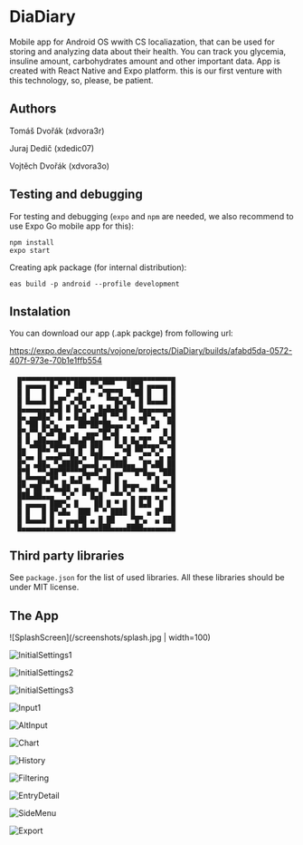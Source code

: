 # DiaDiary

Mobile app for Android OS wwith CS localiazation, that can be used for storing and analyzing data about their health. You can track you glycemia, insuline amount, carbohydrates amount and other important data. App is created with React Native and Expo platform. this is our first venture with this technology, so, please, be patient.

## Authors

Tomáš Dvořák (xdvora3r)

Juraj Dedič (xdedic07)

Vojtěch Dvořák (xdvora3o)

## Testing and debugging
For testing and debugging (`expo` and `npm` are needed, we also recommend to use Expo Go mobile app for this):

```
npm install
expo start
```

Creating apk package (for internal distribution):

```
eas build -p android --profile development
```

## Instalation

You can download our app (.apk packge) from following url:

https://expo.dev/accounts/vojone/projects/DiaDiary/builds/afabd5da-0572-407f-973e-70b1e1ffb554

```
  ▄▄▄▄▄▄▄▄▄▄▄▄▄▄▄▄▄▄▄▄▄▄▄▄▄▄▄▄▄▄▄▄▄▄▄▄▄▄▄
  █ ▄▄▄▄▄ █▄▀ ▀ ███ ▀▀▄▀▀▀   ██▀█ ▄▄▄▄▄ █
  █ █   █ █   █▀ ▄▀ ▀ ▄▀█▀▀█  ▀██ █   █ █
  █ █▄▄▄█ █▄█▀ ▄▀█▄▀    ▀▀█▄▀█▄ █ █▄▄▄█ █
  █▄▄▄▄▄▄▄█▄█ █ █▄▀▄▀ █▄█▄█▄█ ▀ █▄▄▄▄▄▄▄█
  █▄ ▄▄██▄▀ █ ▄ █▄█ ▄█▀█ ▀▀▄█ ▄ ▄█▀▄  ▀▄█
  █ ▀██ █▄▀▄  ▄▄ ██▀██▀██▄▄▄ ▄▀▄ ▀ ▄█  ▀█
  █▀▄▀▀▄▀▄█▀█▄▀ ▄  ▄▄▄▀█▀▄█   ▀▀  ▀   █ █
  █ █ ▄██▄▄▄█▀ ██▄█▀█▄▄▀▀ █ █ █▄▀█▀  █▄▀█
  █▄ ▀▀██▄▀█▀▀█▄ █▀ █▀█   ▀▀▄█ ██▀▀█▀▄ ▀█
  █▀▄▄ █ ▄▄▄█▀▀█▄▀▄ ▀██▄▄▄▀ ▄▀  ▄▀▀ ▀▄ ▄█
  █▀▄ ▄██▄ ▀▄████▀▄▄▄█ ▄ ████▄▄  █▀▄██ ██
  █▀█  ▀▀▄██▀█▀▀▀▀█▄▄█▀ █ ▄▄▀▀▀█▀█▄▄ ▀███
  █▄▀▀▀██▄█▀ ▄ █▄█ ▀  ▀██ █ ▄     ▀ █ ▄ █
  █▀▄▀██ ▄▀█▄██ ▄ ██▄▄ █  █ █▀█▀▄▄ ██▄▄▀█
  ███▄██▄▄▄  ▀▄▀  ▀ █▄█  ▀▀▀ ▀▄ ▄▄▄ ▄ ▄ █
  █ ▄▄▄▄▄ ███▀▄ █    ██ █ ▀ █ █ █▄█  █  █
  █ █   █ █▀▄█▄  ███ ▀ ▀ ████ █   ▄ █▀  █
  █ █▄▄▄█ █ ▄ ▄▄▄██ ▄ █ ██    ▀█▀▄  ▄ ███
  █▄▄▄▄▄▄▄█▄▄▄█▄█▄█▄▄▄███▄▄▄▄████▄▄▄▄▄▄▄█
```


## Third party libraries

See `package.json` for the list of used libraries. All these libraries should be under MIT license.


## The App

![SplashScreen](/screenshots/splash.jpg | width=100)

![InitialSettings1](/screenshots/initsettings1.jpg)

![InitialSettings2](/screenshots/initsettings2.jpg)

![InitialSettings3](/screenshots/initsettings3.jpg)

![Input1](/screenshots/input1.jpg)

![AltInput](/screenshots/altinput.jpg)

![Chart](/screenshots/chart.jpg)

![History](/screenshots/history.jpg)

![Filtering](/screenshots/fitering.jpg)

![EntryDetail](/screenshots/entrydetail.jpg)

![SideMenu](/screenshots/sidemenu.jpg)

![Export](/screenshots/export.jpg)

